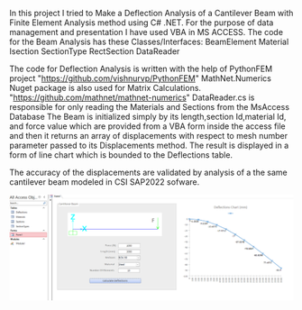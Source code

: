 In this project I tried to Make a Deflection Analysis of a Cantilever Beam with Finite Element Analysis method using C# .NET.
For the purpose of data management and presentation I have used VBA in MS ACCESS.
The code for the Beam Analysis has these Classes/Interfaces:
BeamElement
Material
Isection
SectionType
RectSection
DataReader


The code for Deflection Analysis is written with the help of PythonFEM project "https://github.com/vishnurvp/PythonFEM"
MathNet.Numerics Nuget package is also used for Matrix Calculations. "https://github.com/mathnet/mathnet-numerics"
DataReader.cs is responsible for only reading the Materials and Sections from the MsAccess Database
The Beam is initialized simply by its length,section Id,material Id, and force value which are provided from a VBA form inside the access file and then it returns an array of displacements with respect to mesh number parameter passed to its Displacements method.
The result is displayed in a form of line chart which is bounded to the Deflections table.

The accuracy of the displacements are validated by analysis of a the same cantilever beam modeled in CSI SAP2022 sofware.


![Alt Text](https://github.com/arouzbehani/Cantilever/blob/master/Cantilever/front.png)
